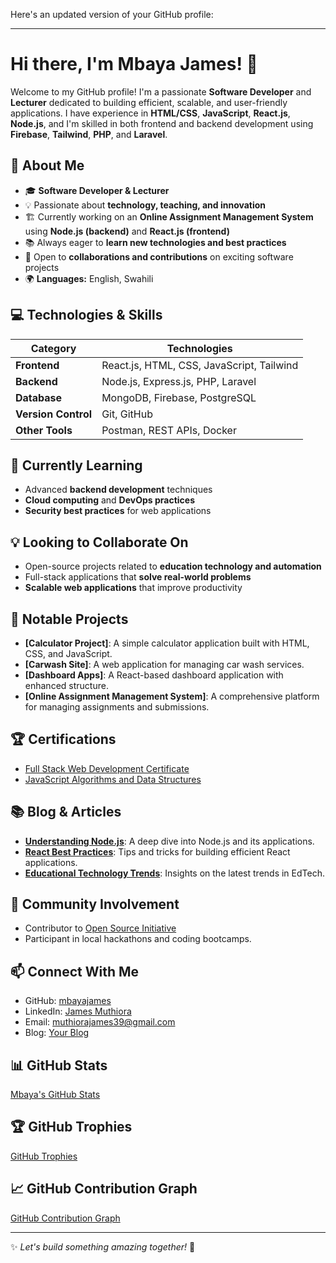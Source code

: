 Here's an updated version of your GitHub profile:

---

# Hi there, I'm Mbaya James! 👋

Welcome to my GitHub profile! I'm a passionate **Software Developer** and **Lecturer** dedicated to building efficient, scalable, and user-friendly applications. I have experience in **HTML/CSS**, **JavaScript**, **React.js**, **Node.js**, and I'm skilled in both frontend and backend development using **Firebase**, **Tailwind**, **PHP**, and **Laravel**.

## 🚀 About Me
- 🎓 **Software Developer & Lecturer**
- 💡 Passionate about **technology, teaching, and innovation**
- 🏗️ Currently working on an **Online Assignment Management System** using **Node.js (backend)** and **React.js (frontend)**
- 📚 Always eager to **learn new technologies and best practices**
- 🤝 Open to **collaborations and contributions** on exciting software projects
- 🌍 **Languages:** English, Swahili

## 💻 Technologies & Skills
| Category      | Technologies                             |
|---------------|-----------------------------------------|
| **Frontend**  | React.js, HTML, CSS, JavaScript, Tailwind |
| **Backend**   | Node.js, Express.js, PHP, Laravel      |
| **Database**  | MongoDB, Firebase, PostgreSQL           |
| **Version Control** | Git, GitHub                      |
| **Other Tools** | Postman, REST APIs, Docker            |

## 🌱 Currently Learning
- Advanced **backend development** techniques
- **Cloud computing** and **DevOps practices**
- **Security best practices** for web applications

## 💡 Looking to Collaborate On
- Open-source projects related to **education technology and automation**
- Full-stack applications that **solve real-world problems**
- **Scalable web applications** that improve productivity

## 🌟 Notable Projects
- **[Calculator Project]**: A simple calculator application built with HTML, CSS, and JavaScript.
- **[Carwash Site]**: A web application for managing car wash services.
- **[Dashboard Apps]**: A React-based dashboard application with enhanced structure.
- **[Online Assignment Management System]**: A comprehensive platform for managing assignments and submissions.

## 🏆 Certifications
- [Full Stack Web Development Certificate](#) <!-- Replace with link to your certification -->
- [JavaScript Algorithms and Data Structures](#) <!-- Replace with link to your certification -->

## 📚 Blog & Articles
- **[Understanding Node.js](#)**: A deep dive into Node.js and its applications.
- **[React Best Practices](#)**: Tips and tricks for building efficient React applications.
- **[Educational Technology Trends](#)**: Insights on the latest trends in EdTech.

## 🤝 Community Involvement
- Contributor to [Open Source Initiative](#) <!-- Replace with link if applicable -->
- Participant in local hackathons and coding bootcamps.

## 📫 Connect With Me
- GitHub: [mbayajames](https://github.com/mbayajames)
- LinkedIn: [James Muthiora](https://www.linkedin.com/in/james-muthiora-89915a271/)
- Email: [muthiorajames39@gmail.com](mailto:muthiorajames39@gmail.com)
- Blog: [Your Blog](#) <!-- Replace with link to your blog -->

## 📊 GitHub Stats
[Mbaya's GitHub Stats](https://github-readme-stats.vercel.app/api?username=mbayajames&show_icons=true&theme=radical)

## 🏆 GitHub Trophies
[GitHub Trophies](https://github-profile-trophy.vercel.app/?username=mbayajames&theme=darkhub)

## 📈 GitHub Contribution Graph
[GitHub Contribution Graph](https://activity-graph.herokuapp.com/graph?username=mbayajames&theme=react-dark)

---

✨ _Let's build something amazing together!_ 🚀
